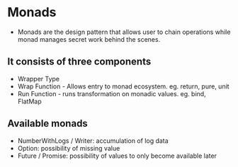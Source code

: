 # Monads

-   Monads are the design pattern that allows user to chain operations while monad manages secret work behind the scenes.

## It consists of three components

-   Wrapper Type
-   Wrap Function - Allows entry to monad ecosystem. eg. return, pure, unit
-   Run Function - runs transformation on monadic values. eg. bind, FlatMap

## Available monads

-   NumberWithLogs / Writer: accumulation of log data
-   Option: possibility of missing value
-   Future / Promise: possibility of values to only become available later
